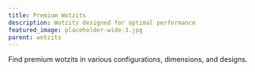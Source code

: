 ```yaml
---
title: Premium Wotzits
description: Wotzits designed for optimal performance
featured_image: placeholder-wide-3.jpg
parent: wotzits
---
```


Find premium wotzits in various configurations, dimensions, and designs.
